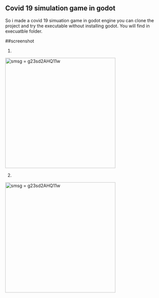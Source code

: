 ## Covid 19 simulation game in godot

So i made a covid 19 simuation game in godot engine
you can clone the project and try the executable without installing godot.
You will find in execuatble folder.

##screenshot

1.
<img src="https://i.ibb.co/7pPr3mW/1.jpg" width="350" title="smsg = g23sd2AHQ11w">

2.
<img src="https://i.ibb.co/1dGVBs9/2.jpg" width="350" title="smsg = g23sd2AHQ11w">
